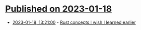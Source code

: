 # [Published on 2023-01-18](index.md)

* [2023-01-18, 13:21:00](https://lobste.rs/s/nbszc8/rust_concepts_i_wish_i_learned_earlier) - [Rust concepts I wish I learned earlier](https://rauljordan.com/rust-concepts-i-wish-i-learned-earlier/)
